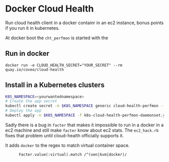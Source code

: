 # Docker Cloud Health

Run cloud health client in a docker containr in an ec2 instance, bonus points if you run it in kubernetes.


At docker boot the `cht_perfmon` is started with the 

## Run in docker

```
docker run -e CLOUD_HEALTH_SECRET="YOUR_SECRET" --rm quay.io/coveo/cloud-health
```

## Install in a Kubernetes clusters

```sh
K8S_NAMESPACE=<yourwantednamespace>
# Create the app secret
kubectl create secret -n $K8S_NAMESPACE generic cloud-health-perfmon --from-literal=cloud-health-secret="YOUR_SECRET"
# Deploy the app
kubectl apply -n $K8S_NAMESPACE -f k8s-cloud-health-perfmon-daemonset.yaml
```

Sadly there is a bug in `facter` that makes it impossible to run in a docker in a ec2 machine and still make `facter` know about ec2 stats. The `ec2_hack.rb` fixes that problem until cloud-health officially supports it.

It adds `docker` to the regex to match virtual container space.

```
      Facter.value(:virtual).match /^(xen|kvm|docker)/
```